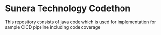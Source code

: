 # Sunera Technology Codethon
This repository consists of java code which is used for implementation for sample CICD pipeline including code coverage
